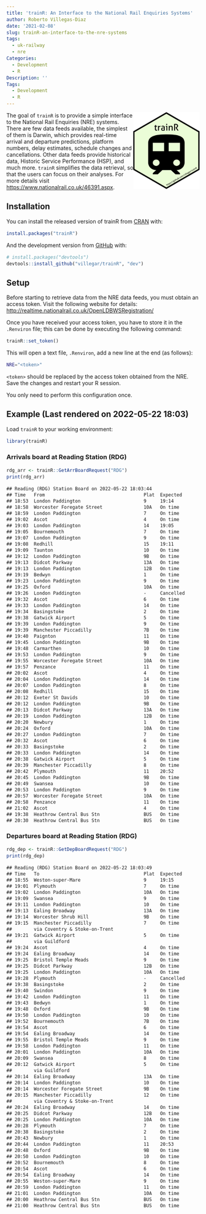 ```yaml
---
title: 'trainR: An Interface to the National Rail Enquiries Systems'
author: Roberto Villegas-Diaz
date: '2021-02-08'
slug: trainR-an-interface-to-the-nre-systems
tags:
  - uk-railway
  - nre
Categories:
  - Development
  - R
Description: ''
Tags:
  - Development
  - R
---
```


<img src="https://raw.githubusercontent.com/villegar/trainR/main/inst/images/logo.png" alt="logo" align="right" height=200px/>

The goal of `trainR` is to provide a simple interface to the 
National Rail Enquiries (NRE) systems. There are few data feeds 
available, the simplest of them is Darwin, which provides real-time 
arrival and departure predictions, platform numbers, delay estimates, 
schedule changes and cancellations. Other data feeds provide historical 
data, Historic Service Performance (HSP), and much more. `trainR` 
simplifies the data retrieval, so that the users can focus on their 
analyses. For more details visit 
https://www.nationalrail.co.uk/46391.aspx.

## Installation

You can install the released version of trainR from [CRAN](https://CRAN.R-project.org) with:

``` r
install.packages("trainR")
```

And the development version from [GitHub](https://github.com/) with:

``` r
# install.packages("devtools")
devtools::install_github("villegar/trainR", "dev")
```

## Setup
Before starting to retrieve data from the NRE data feeds, you must obtain an access token. 
Visit the following website for details: http://realtime.nationalrail.co.uk/OpenLDBWSRegistration/

Once you have received your access token, you have to store it in the `.Renviron` file; this can be 
done by executing the following command:


```r
trainR::set_token()
```

This will open a text file, `.Renviron`, add a new line at the end (as follows):

```bash
NRE="<token>"
```

`<token>` should be replaced by the access token obtained from the NRE. Save the changes and restart 
your R session.

You only need to perform this configuration once.

## Example (Last rendered on 2022-05-22 18:03)

Load `trainR` to your working environment:

```r
library(trainR)
```

### Arrivals board at Reading Station (RDG)


```r
rdg_arr <- trainR::GetArrBoardRequest("RDG")
print(rdg_arr)
```

```
## Reading (RDG) Station Board on 2022-05-22 18:03:44
## Time   From                                    Plat  Expected
## 18:53  London Paddington                       9     19:14
## 18:58  Worcester Foregate Street               10A   On time
## 18:59  London Paddington                       7     On time
## 19:02  Ascot                                   4     On time
## 19:03  London Paddington                       14    19:05
## 19:05  Bournemouth                             7     On time
## 19:07  London Paddington                       9     On time
## 19:08  Redhill                                 15    19:11
## 19:09  Taunton                                 10    On time
## 19:12  London Paddington                       9B    On time
## 19:13  Didcot Parkway                          13A   On time
## 19:13  London Paddington                       12B   On time
## 19:19  Bedwyn                                  1     On time
## 19:23  London Paddington                       9     On time
## 19:25  Oxford                                  10A   On time
## 19:26  London Paddington                       -     Cancelled
## 19:32  Ascot                                   6     On time
## 19:33  London Paddington                       14    On time
## 19:34  Basingstoke                             2     On time
## 19:38  Gatwick Airport                         5     On time
## 19:39  London Paddington                       9     On time
## 19:39  Manchester Piccadilly                   7B    On time
## 19:40  Paignton                                11    On time
## 19:45  London Paddington                       9B    On time
## 19:48  Carmarthen                              10    On time
## 19:53  London Paddington                       9     On time
## 19:55  Worcester Foregate Street               10A   On time
## 19:57  Penzance                                11    On time
## 20:02  Ascot                                   4     On time
## 20:04  London Paddington                       14    On time
## 20:07  London Paddington                       8     On time
## 20:08  Redhill                                 15    On time
## 20:12  Exeter St Davids                        10    On time
## 20:12  London Paddington                       9B    On time
## 20:13  Didcot Parkway                          13A   On time
## 20:19  London Paddington                       12B   On time
## 20:20  Newbury                                 1     On time
## 20:24  Oxford                                  10A   On time
## 20:27  London Paddington                       7     On time
## 20:32  Ascot                                   6     On time
## 20:33  Basingstoke                             2     On time
## 20:33  London Paddington                       14    On time
## 20:38  Gatwick Airport                         5     On time
## 20:39  Manchester Piccadilly                   8     On time
## 20:42  Plymouth                                11    20:52
## 20:45  London Paddington                       9B    On time
## 20:49  Swansea                                 10    On time
## 20:53  London Paddington                       9     On time
## 20:57  Worcester Foregate Street               10A   On time
## 20:58  Penzance                                11    On time
## 21:02  Ascot                                   4     On time
## 19:38  Heathrow Central Bus Stn                BUS   On time
## 20:30  Heathrow Central Bus Stn                BUS   On time
```

### Departures board at Reading Station (RDG)


```r
rdg_dep <- trainR::GetDepBoardRequest("RDG")
print(rdg_dep)
```

```
## Reading (RDG) Station Board on 2022-05-22 18:03:49
## Time   To                                      Plat  Expected
## 18:55  Weston-super-Mare                       9     19:15
## 19:01  Plymouth                                7     On time
## 19:02  London Paddington                       10A   On time
## 19:09  Swansea                                 9     On time
## 19:11  London Paddington                       10    On time
## 19:13  Ealing Broadway                         13A   On time
## 19:14  Worcester Shrub Hill                    9B    On time
## 19:15  Manchester Piccadilly                   7     On time
##        via Coventry & Stoke-on-Trent           
## 19:21  Gatwick Airport                         5     On time
##        via Guildford                           
## 19:24  Ascot                                   4     On time
## 19:24  Ealing Broadway                         14    On time
## 19:25  Bristol Temple Meads                    9     On time
## 19:25  Didcot Parkway                          12B   On time
## 19:25  London Paddington                       10A   On time
## 19:28  Plymouth                                -     Cancelled
## 19:38  Basingstoke                             2     On time
## 19:40  Swindon                                 9     On time
## 19:42  London Paddington                       11    On time
## 19:43  Bedwyn                                  1     On time
## 19:48  Oxford                                  9B    On time
## 19:50  London Paddington                       10    On time
## 19:52  Bournemouth                             7B    On time
## 19:54  Ascot                                   6     On time
## 19:54  Ealing Broadway                         14    On time
## 19:55  Bristol Temple Meads                    9     On time
## 19:58  London Paddington                       11    On time
## 20:01  London Paddington                       10A   On time
## 20:09  Swansea                                 8     On time
## 20:12  Gatwick Airport                         5     On time
##        via Guildford                           
## 20:14  Ealing Broadway                         13A   On time
## 20:14  London Paddington                       10    On time
## 20:14  Worcester Foregate Street               9B    On time
## 20:15  Manchester Piccadilly                   12    On time
##        via Coventry & Stoke-on-Trent           
## 20:24  Ealing Broadway                         14    On time
## 20:25  Didcot Parkway                          12B   On time
## 20:25  London Paddington                       10A   On time
## 20:28  Plymouth                                7     On time
## 20:38  Basingstoke                             2     On time
## 20:43  Newbury                                 1     On time
## 20:44  London Paddington                       11    20:53
## 20:48  Oxford                                  9B    On time
## 20:50  London Paddington                       10    On time
## 20:52  Bournemouth                             8     On time
## 20:54  Ascot                                   6     On time
## 20:54  Ealing Broadway                         14    On time
## 20:55  Weston-super-Mare                       9     On time
## 20:59  London Paddington                       11    On time
## 21:01  London Paddington                       10A   On time
## 20:00  Heathrow Central Bus Stn                BUS   On time
## 21:00  Heathrow Central Bus Stn                BUS   On time
```
